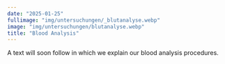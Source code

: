```yaml
---
date: "2025-01-25"
fullimage: "img/untersuchungen/_blutanalyse.webp"
image: "img/untersuchungen/blutanalyse.webp"
title: "Blood Analysis"
---
```


A text will soon follow in which we explain our blood analysis procedures.
